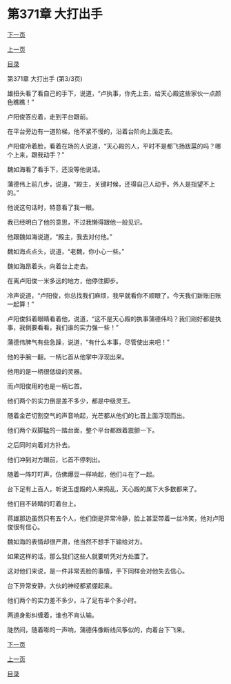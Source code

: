 <h1>第371章   大打出手</h1>
            <div><p><a href="./1113_%E7%AC%AC372%E7%AB%A0_%E4%B8%89%E5%B1%80%E5%AE%9A%E8%BE%93%E8%B5%A2.md">下一页</a></p><p><a href="./1111_%E7%AC%AC371%E7%AB%A0_%E5%A4%A7%E6%89%93%E5%87%BA%E6%89%8B.md">上一页</a></p><p><a href="../">目录</a></p></div>
            <div><p>第371章   大打出手 (第3/3页)</p><p>雄扭头看了看自己的手下，说道，“卢执事，你先上去，给天心殿这些家伙一点颜色瞧瞧！”</p><p>卢阳俊答应着，走到平台跟前。</p><p>在平台旁边有一道阶梯，他不紧不慢的，沿着台阶向上面走去。</p><p>卢阳俊冷着脸，看着在场的人说道，“天心殿的人，平时不是都飞扬跋扈的吗？哪个上来，跟我动手？”</p><p>魏如海看了看手下，还没等他说话。</p><p>蒲德伟上前几步，说道，“殿主，关键时候，还得自己人动手。外人是指望不上的。”</p><p>他说这句话时，特意看了我一眼。</p><p>我已经明白了他的意思，不过我懒得跟他一般见识。</p><p>他跟魏如海说道，“殿主，我去对付他。”</p><p>魏如海点点头，说道，“老魏，你小心一些。”</p><p>魏如海昂着头，向着台上走去。</p><p>在离卢阳俊一米多远的地方，他停住脚步。</p><p>冷声说道，“卢阳俊，你总找我们麻烦，我早就看你不顺眼了。今天我们新账旧账一起算！”</p><p>卢阳俊斜着眼睛看着他，说道，“这不是天心殿的执事蒲德伟吗？我们刚好都是执事，我倒要看看，我们谁的实力强一些！”</p><p>蒲德伟脾气有些急躁，说道，“有什么本事，尽管使出来吧！”</p><p>他的手腕一翻，一柄匕首从他掌中浮现出来。</p><p>他用的是一柄很低级的灵器。</p><p>而卢阳俊用的也是一柄匕首。</p><p>他们两个的实力倒是差不多少，都是中级灵王。</p><p>随着金芒切割空气的声音响起，光芒都从他们的匕首上面浮现而出。</p><p>他们两个双脚猛的一踏台面，整个平台都跟着震颤一下。</p><p>之后同时向着对方扑去。</p><p>他们冲到对方跟前，匕首不停刺出。</p><p>随着一阵叮叮声，仿佛爆豆一样响起，他们斗在了一起。</p><p>台下足有上百人，听说玉虚殿的人来捣乱，天心殿的属下大多数都来了。</p><p>他们目不转睛的盯着台上。</p><p>蒋雄那边虽然只有五个人，他们倒是异常冷静，脸上甚至带着一丝冷笑，他对卢阳俊很有信心。</p><p>魏如海的表情却很严肃，他当然不想手下输给对方。</p><p>如果这样的话，那么我们这些人就要听凭对方处置了。</p><p>这对他们来说，是一件非常丢脸的事情，手下同样会对他失去信心。</p><p>台下异常安静，大伙的神经都紧绷起来。</p><p>他们两个的实力差不多少，斗了足有半个多小时。</p><p>两道身影纠缠着，谁也不肯认输。</p><p>陡然间，随着嘭的一声响，蒲德伟像断线风筝似的，向着台下飞来。</p></div>
            <div><p><a href="./1113_%E7%AC%AC372%E7%AB%A0_%E4%B8%89%E5%B1%80%E5%AE%9A%E8%BE%93%E8%B5%A2.md">下一页</a></p><p><a href="./1111_%E7%AC%AC371%E7%AB%A0_%E5%A4%A7%E6%89%93%E5%87%BA%E6%89%8B.md">上一页</a></p><p><a href="../">目录</a></p></div>